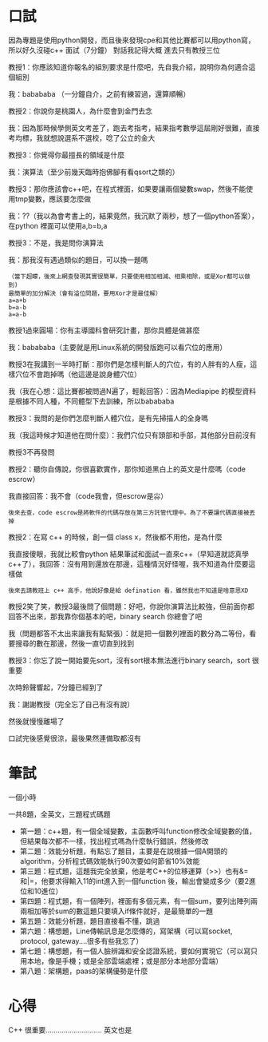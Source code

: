# 口試

因為專題是使用python開發，而且後來發現cpe和其他比賽都可以用python寫，所以好久沒碰c++
面試（7分鐘）
對話我記得大概
進去只有教授三位



教授1：你應該知道你報名的組別要求是什麼吧，先自我介紹，說明你為何適合這個組別

我：babababa （一分鐘自介，之前有練習過，還算順暢）



教授2：你說你是桃園人，為什麼會到金門去念

我：因為那時候學側英文考差了，跑去考指考，結果指考數學這屆剛好很難，直接考均標，我就想說選系不選校，唸了公立的金大



教授3：你覺得你最擅長的領域是什麼

我：演算法（至少前幾天臨時抱佛腳有看qsort之類的）



教授3：那你應該會c++吧，在程式裡面，如果要讓兩個變數swap，然後不能使用tmp變數，應該要怎麼做

我：??（我以為會考書上的，結果竟然，我沉默了兩秒，想了一個python答案），在python 裡面可以使用a,b=b,a



教授3：不是，我是問你演算法

我：那我沒有遇過類似的題目，可以換一題嗎

```
（當下超矇，後來上網查發現其實很簡單，只要使用相加相減、相乘相除，或是Xor都可以做到)
最簡單的加分解決（會有溢位問題，要用Xor才是最佳解）
a=a+b
b=a-b
a=a-b
```



教授1過來圓場：你有主導國科會研究計畫，那你具體是做甚麼

我：babababa（主要就是用Linux系統的開發版跑可以看穴位的應用）



教授3在我講到一半時打斷：那你們是怎樣判斷人的穴位，有的人胖有的人瘦，這樣穴位不會跑掉嗎（他這邊是說身體穴位）

我（我在心想：這比賽都被問過N遍了，輕鬆回答）：因為Mediapipe 的模型資料是根據不同人種，不同體型下去訓練，所以babababa



教授3：我問的是你們怎麼判斷人體穴位，是有先掃描人的全身嗎

我（我這時候才知道他在問什麼）：我們穴位只有頭部和手部，其他部分目前沒有



教授3不再發問

教授2：聽你自傳說，你很喜歡實作，那你知道黑白上的英文是什麼嗎（code escrow）

我直接回答：我不會（code我會，但escrow是尛）

```
後來去查，code escrow是將軟件的代碼存放在第三方託管代理中。為了不要讓代碼直接被丟掉
```



教授2：在寫 c++ 的時候，創一個 class x，然後都不用他，是為什麼

我直接傻眼，我就比較會python 結果筆試和面試一直來c++（早知道就認真學c++了），我回答：沒有用到還放在那邊，這種情況好怪喔，我不知道為什麼要這樣做

```
後來去請教班上 c++ 高手，他說好像是給 defination 看，雖然我也不知道是啥意思XD
```



教授2笑了笑，教授3最後問了個問題：好吧，你說你演算法比較強，但前面你都回答不出來，那我靠你個基本的吧，binary search 你總會了吧

我（問題都答不太出來讓我有點緊張）：就是把一個數列裡面的數分為二等份，看要搜尋的數在那邊，然後一直切直到找到



教授3：你忘了說一開始要先sort，沒有sort根本無法進行binary search，sort 很重要

次時鈴聲響起，7分鐘已經到了

我：謝謝教授（完全忘了自己有沒有說）

然後就慢慢離場了



口試完後感覺很涼，最後果然連備取都沒有



# 筆試

一個小時

一共8題，全英文，三題程式碼題



* 第一題：c++題，有一個全域變數，主函數呼叫function修改全域變數的值，但結果每次都不一樣，找出程式嗎為什麼執行錯誤，然後修改
* 第二題：效能分析題，有點忘了題目，主要是在說根據一個A開頭的algorithm，分析程式碼效能執行90次要如何節省10%效能
* 第三題：程式題，這題我完全放棄，他是考C++的位移運算（>>）也有&=和|=，他要求得輸入11的int進入到一個function 後，輸出會變成多少（要2進位和10進位）
* 第四題：程式題，有一個陣列，裡面有多個元素，有一個sum，要列出陣列兩兩相加等於sum的數這題只要填入if條件就好，是最簡單的一題
* 第五題：效能分析題，題目直接看不懂，跳過
* 第六題：構想題，Line傳輸訊息是怎麼傳的，寫架構（可以寫socket, protocol, gateway....很多有些我忘了）
* 第七題：構想題，有一個人臉辨識和安全認證系統，要如何實現它（可以寫只用本地，像是手機；或是全部雲端處裡；或是部分本地部分雲端）
* 第八題：架構題，paas的架構優勢是什麼



# 心得

C++ 很重要............................ 英文也是